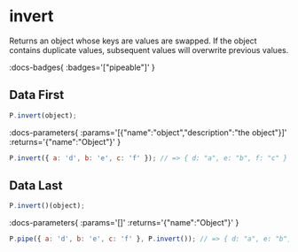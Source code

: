 # invert

Returns an object whose keys are values are swapped. If the object contains duplicate values,
subsequent values will overwrite previous values.

:docs-badges{ :badges='["pipeable"]' }


## Data First

```js [light]
P.invert(object);
```

:docs-parameters{ :params='[{"name":"object","description":"the object"}]' :returns='{"name":"Object"}' }

```js
P.invert({ a: 'd', b: 'e', c: 'f' }); // => { d: "a", e: "b", f: "c" }
```

## Data Last

```js [light]
P.invert()(object);
```

:docs-parameters{ :params='[]' :returns='{"name":"Object"}' }

```js
P.pipe({ a: 'd', b: 'e', c: 'f' }, P.invert()); // => { d: "a", e: "b", f: "c" }
```